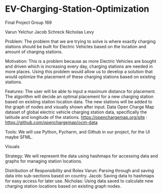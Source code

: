 # EV-Charging-Station-Optimization
Final Project Group 169

Varun Yelchur
Jacob Schreck
Nicholas Levy

Problem:
The problem that we are trying to solve is where exactly charging stations should be built for Electric Vehicles based on the location and amount of charging stations.

Motivation:
This is a problem because as more Electric Vehicles are bought and driven which is increasing every day, charging stations are needed in more places. Using this problem would allow us to develop a solution that would optimize the placement of these charging stations based on existing stations.

Features:
The user will be able to input a maximum distance for placement. The algorithm will decide an optimal placement for a new charging station based on existing station location data. The new stations will be added to the graph of nodes and visually shown after input.
Data
Open Charge Map dataset of global electric vehicle charging station data, specifically the latitude and longitude of the stations. https://openchargemap.org/site : https://github.com/openchargemap/ocm-data

Tools:
We will use Python, Pycharm, and Github in our project, for the UI maybe SFML.

Visuals


Strategy:
We will represent the data using hashmaps for accessing data and graphs for managing station locations.

Distribution of Responsibility and Roles
Varun: Parsing through and saving data into sub-sections based on country.
Jacob: Saving data to hashmaps for easy access for later use.
Nicholas: Using data saved to calculate new charging station locations based on existing graph nodes.



